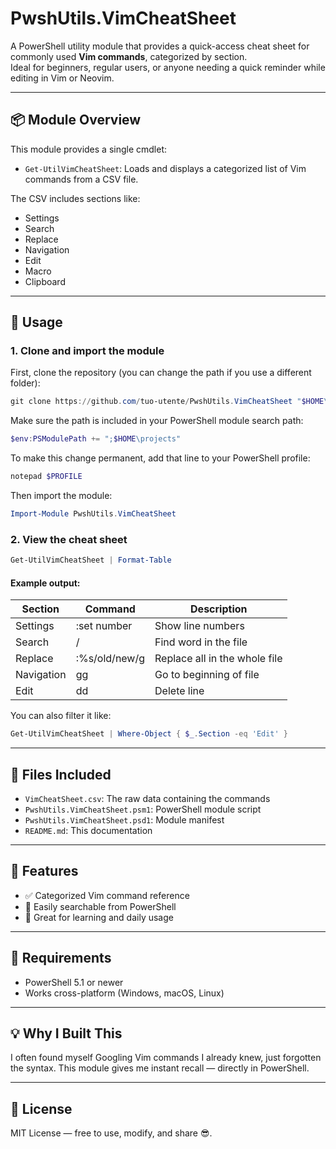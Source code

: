 # PwshUtils.VimCheatSheet

A PowerShell utility module that provides a quick-access cheat sheet for commonly used **Vim commands**, categorized by section.  
Ideal for beginners, regular users, or anyone needing a quick reminder while editing in Vim or Neovim.

---

## 📦 Module Overview

This module provides a single cmdlet:

- `Get-UtilVimCheatSheet`: Loads and displays a categorized list of Vim commands from a CSV file.

The CSV includes sections like:
- Settings
- Search
- Replace
- Navigation
- Edit
- Macro
- Clipboard

---

## 🚀 Usage

### 1. Clone and import the module

First, clone the repository (you can change the path if you use a different folder):

```powershell
git clone https://github.com/tuo-utente/PwshUtils.VimCheatSheet "$HOME\projects\PwshUtils.VimCheatSheet"
```

Make sure the path is included in your PowerShell module search path:

```powershell
$env:PSModulePath += ";$HOME\projects"
```

To make this change permanent, add that line to your PowerShell profile:

```powershell
notepad $PROFILE
```

Then import the module:

```powershell
Import-Module PwshUtils.VimCheatSheet
```

### 2. View the cheat sheet

```powershell
Get-UtilVimCheatSheet | Format-Table
```

#### Example output:

| Section   | Command                | Description                        |
|-----------|------------------------|------------------------------------|
| Settings  | :set number            | Show line numbers                  |
| Search    | / <word>               | Find word in the file              |
| Replace   | :%s/old/new/g          | Replace all in the whole file      |
| Navigation| gg                     | Go to beginning of file            |
| Edit      | dd                     | Delete line                        |

You can also filter it like:

```powershell
Get-UtilVimCheatSheet | Where-Object { $_.Section -eq 'Edit' }
```

---

## 📁 Files Included

- `VimCheatSheet.csv`: The raw data containing the commands
- `PwshUtils.VimCheatSheet.psm1`: PowerShell module script
- `PwshUtils.VimCheatSheet.psd1`: Module manifest
- `README.md`: This documentation

---

## 🔧 Features

- ✅ Categorized Vim command reference
- 🔄 Easily searchable from PowerShell
- 🧠 Great for learning and daily usage

---

## 📌 Requirements

- PowerShell 5.1 or newer
- Works cross-platform (Windows, macOS, Linux)

---

## 💡 Why I Built This

I often found myself Googling Vim commands I already knew, just forgotten the syntax. This module gives me instant recall — directly in PowerShell.

---

## 📜 License

MIT License — free to use, modify, and share 😎.
